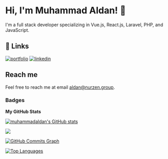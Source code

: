 # Hi, I'm Muhammad Aldan! 👋

I'm a full stack developer specializing in Vue.js, React.js, Laravel, PHP, and JavaScript.

## 🔗 Links

[![portfolio](https://img.shields.io/badge/my_portfolio-000?style=for-the-badge&logo=ko-fi&logoColor=white)](https://aldan.nurzen.group/)
[![linkedin](https://img.shields.io/badge/linkedin-0A66C2?style=for-the-badge&logo=linkedin&logoColor=white)](https://www.linkedin.com/in/muhammad-aldan-55a29118b/)

## Reach me

Feel free to reach me at email aldan@nurzen.group.

### Badges

<b>My GitHub Stats</b>

<a href="http://www.github.com/muhammadaldan"><img src="https://github-readme-stats.vercel.app/api?username=muhammadaldan&show_icons=true&hide=&count_private=true&title_color=0891b2&text_color=ffffff&icon_color=0891b2&bg_color=1c1917&hide_border=true&show_icons=true" alt="muhammadaldan's GitHub stats" /></a>

<a href="http://www.github.com/muhammadaldan"><img src="https://github-readme-streak-stats.herokuapp.com/?user=muhammadaldan&stroke=ffffff&background=1c1917&ring=0891b2&fire=0891b2&currStreakNum=ffffff&currStreakLabel=0891b2&sideNums=ffffff&sideLabels=ffffff&dates=ffffff&hide_border=true" /></a>

<a href="http://www.github.com/muhammadaldan"><img src="https://github-readme-activity-graph.cyclic.app/graph?username=muhammadaldan&bg_color=1c1917&color=ffffff&line=0891b2&point=ffffff&area_color=1c1917&area=true&hide_border=true&custom_title=GitHub%20Commits%20Graph" alt="GitHub Commits Graph" /></a>

<a href="https://github.com/muhammadaldan" align="left"><img src="https://github-readme-stats.vercel.app/api/top-langs/?username=muhammadaldan&langs_count=10&title_color=0891b2&text_color=ffffff&icon_color=0891b2&bg_color=1c1917&hide_border=true&locale=en&custom_title=Top%20%Languages" alt="Top Languages" /></a>
